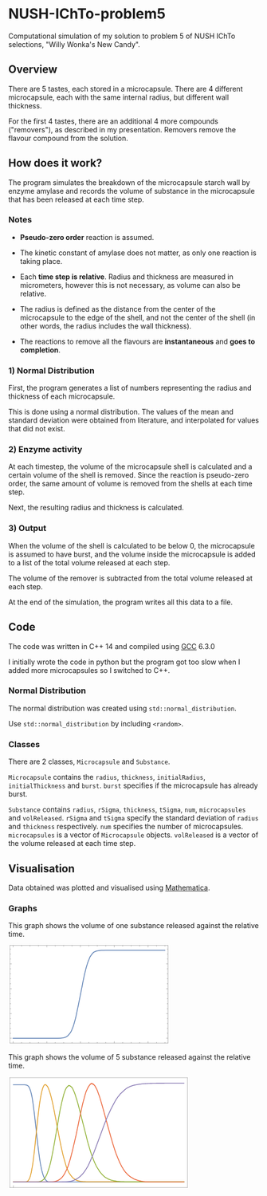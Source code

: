 # NUSH-IChTo-problem5

Computational simulation of my solution to problem 5 of NUSH IChTo selections, "Willy Wonka's New Candy".

## Overview

There are 5 tastes, each stored in a microcapsule. There are 4 different microcapsule, each with the same internal radius, but different wall thickness.

For the first 4 tastes, there are an additional 4 more compounds ("removers"), as described in my presentation. Removers remove the flavour compound from the solution.

## How does it work?

The program simulates the breakdown of the microcapsule starch wall by enzyme amylase and records the volume of substance in the microcapsule that has been released at each time step.
                   
### Notes

- **Pseudo-zero order** reaction is assumed.

- The kinetic constant of amylase does not matter, as only one reaction is taking place. 

- Each **time step is relative**. Radius and thickness are measured in micrometers, however this is not necessary, as volume can also be relative.

- The radius is defined as the distance from the center of the microcapsule to the edge of the shell, and not the center of the shell (in other words, the radius includes the wall thickness).

- The reactions to remove all the flavours are **instantaneous** and **goes to completion**.

### 1) Normal Distribution

First, the program generates a list of numbers representing the radius and thickness of each microcapsule. 

This is done using a normal distribution. The values of the mean and standard deviation were obtained from literature, and interpolated for values that did not exist.

### 2) Enzyme activity

At each timestep, the volume of the microcapsule shell is calculated and a certain volume of the shell is removed. Since the reaction is pseudo-zero order, the same amount of volume is removed from the shells at each time step.

Next, the resulting radius and thickness is calculated.

### 3) Output

When the volume of the shell is calculated to be below 0, the microcapsule is assumed to have burst, and the volume inside the microcapsule is added to a list of the total volume released at each step. 

The volume of the remover is subtracted from the total volume released at each step.

At the end of the simulation, the program writes all this data to a file.

## Code

The code was written in C++ 14 and compiled using [GCC](https://gcc.gnu.org/) 6.3.0

I initially wrote the code in python but the program got too slow when I added more microcapsules so I switched to C++.

### Normal Distribution

The normal distribution was created using `std::normal_distribution`.

Use `std::normal_distribution` by including `<random>`.

### Classes

There are 2 classes, `Microcapsule` and `Substance`.

`Microcapsule` contains the `radius`, `thickness`, `initialRadius`, `initialThickness` and `burst`. `burst` specifies if the microcapsule has already burst.

`Substance` contains `radius`, `rSigma`, `thickness`, `tSigma`, `num`, `microcapsules` and `volReleased`. `rSigma` and `tSigma` specify the standard deviation of `radius` and `thickness` respectively. `num` specifies the number of microcapsules. `microcapsules` is a vector of `Microcapsule` objects. `volReleased` is a vector of the volume released at each time step.

## Visualisation

Data obtained was plotted and visualised using [Mathematica](https://www.wolfram.com/mathematica/). 

### Graphs

This graph shows the volume of one substance released against the relative time.

![Graph 1](./img/graph.png "Graph of one substance only")

This graph shows the volume of 5 substance released against the relative time.

![Graph 1](./img/total.png "Graph of 5 substances")
